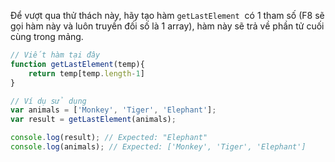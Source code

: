 Để vượt qua thử thách này, hãy tạo hàm `getLastElement`  có 1 tham số (F8 sẽ gọi hàm này và luôn truyền đối số là 1 array), hàm này sẽ trả về phần tử cuối cùng trong mảng.

```jsx
// Viết hàm tại đây
function getLastElement(temp){
    return temp[temp.length-1]
}

// Ví dụ sử dụng
var animals = ['Monkey', 'Tiger', 'Elephant'];
var result = getLastElement(animals);

console.log(result); // Expected: "Elephant"
console.log(animals); // Expected: ['Monkey', 'Tiger', 'Elephant']
```